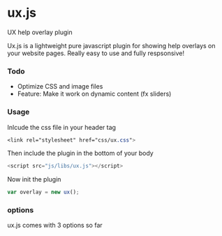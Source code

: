 # ux.js
UX help overlay plugin

Ux.js is a lightweight pure javascript plugin for showing help overlays on your website pages.
Really easy to use and fully respsonsive!

### Todo

* Optimize CSS and image files
* Feature: Make it work on dynamic content (fx sliders)

### Usage

Inlcude the css file in your header tag
```css
<link rel="stylesheet" href="css/ux.css">

```

Then include the plugin in the bottom of your body
```js
<script src="js/libs/ux.js"></script>
```

Now init the plugin
```js
var overlay = new ux();
```

### options

ux.js comes with 3 options so far
